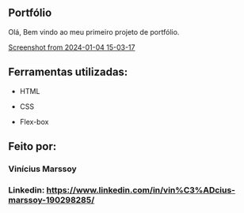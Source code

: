 ## Portfólio 
Olá, Bem vindo ao meu primeiro projeto de portfólio.

[Screenshot from 2024-01-04 15-03-17](https://github.com/Marssoy/portfolio/assets/140867069/73b73798-9393-41c0-9aa8-d588ce5fed68)

## Ferramentas utilizadas:

* HTML

* CSS

* Flex-box

## Feito por:

### Vinícius Marssoy
### Linkedin: https://www.linkedin.com/in/vin%C3%ADcius-marssoy-190298285/

```
